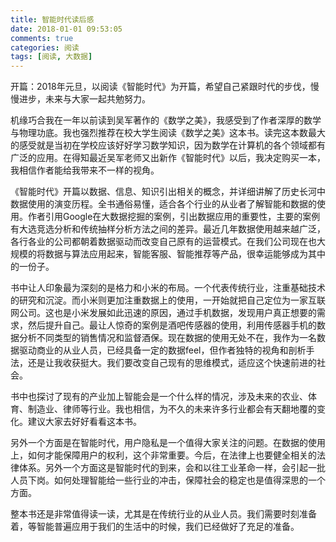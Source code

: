 ```yaml
---
title: 智能时代读后感
date: 2018-01-01 09:53:05
comments: true
categories: 阅读
tags: [阅读, 大数据]
---
```

开篇：2018年元旦，以阅读《智能时代》为开篇，希望自己紧跟时代的步伐，慢慢进步，未来与大家一起共勉努力。

机缘巧合我在一年以前读到吴军著作的《数学之美》，我感受到了作者深厚的数学与物理功底。我也强烈推荐在校大学生阅读《数学之美》这本书。读完这本数最大的感受就是当初在学校应该好好学习数学知识，因为数学在计算机的各个领域都有广泛的应用。在得知最近吴军老师又出新作《智能时代》以后，我决定购买一本，我相信作者能给我带来不一样的视角。

《智能时代》开篇以数据、信息、知识引出相关的概念，并详细讲解了历史长河中数据使用的演变历程。全书通俗易懂，适合各个行业的从业者了解智能和数据的使用。作者引用Google在大数据挖掘的案例，引出数据应用的重要性，主要的案例有大选竞选分析和传统抽样分析方法之间的差异。最近几年数据使用越来越广泛，各行各业的公司都朝着数据驱动而改变自己原有的运营模式。在我们公司现在也大规模的将数据与算法应用起来，智能客服、智能推荐等产品，很幸运能够成为其中的一份子。

书中让人印象最为深刻的是格力和小米的布局。一个代表传统行业，注重基础技术的研究和沉淀。而小米则更加注重数据上的使用，一开始就把自己定位为一家互联网公司。这也是小米发展如此迅速的原因，通过手机数据，发现用户真正想要的需求，然后提升自己。最让人惊奇的案例是酒吧传感器的使用，利用传感器手机的数据分析不同类型的销售情况和监督酒保。现在数据的使用无处不在，我作为一名数据驱动商业的从业人员，已经具备一定的数据feel，但作者独特的视角和剖析手法，还是让我收获挺大。我们要改变自己现有的思维模式，适应这个快速前进的社会。

书中也探讨了现有的产业加上智能会是一个什么样的情况，涉及未来的农业、体育、制造业、律师等行业。我也相信，为不久的未来许多行业都会有天翻地覆的变化。建议大家去好好看看这本书。

另外一个方面是在智能时代，用户隐私是一个值得大家关注的问题。在数据的使用上，如何才能保障用户的权利，这个非常重要。今后，在法律上也要健全相关的法律体系。另外一个方面这是智能时代的到来，会和以往工业革命一样，会引起一批人员下岗。如何处理智能给一些行业的冲击，保障社会的稳定也是值得深思的一个方面。

整本书还是非常值得读一读，尤其是在传统行业的从业人员。我们需要时刻准备着，等智能普遍应用于我们的生活中的时候，我们已经做好了充足的准备。





